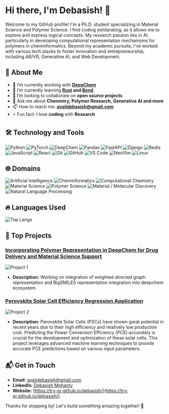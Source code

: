 # Hi there, I'm Debasish! 👋

Welcome to my GitHub profile! I'm a Ph.D. student specializing in Material Science and Polymer Science. I find coding exhilarating, as it allows me to explore and express logical concepts. My research passion lies in AI, particularly in developing computational representation mechanisms for polymers in cheminformatics. Beyond my academic pursuits, I've worked with various tech stacks to foster innovation and entrepreneurship, including AR/VR, Generative AI, and Web Development.

## 🚀 About Me

- 🔭 I’m currently working with **[DeepChem](https://deepchem.io/)**
- 🌱 I’m currently learning **[Rust](https://www.rust-lang.org/) and [Bend](https://github.com/HigherOrderCO/Bend)**
- 👯 I’m looking to collaborate on **open source projects**
- 💬 Ask me about **Chemistry, Polymer Research, Generative AI and more**
- 📫 How to reach me: **[availdebasish@gmail.com](mailto:availdebasish@gmail.com)**
- ⚡ Fun fact: I love **coding** with **Research**

## 🛠️ Technology and Tools

![Python](https://img.shields.io/badge/-Python-000?&logo=Python)
![PyTorch](https://img.shields.io/badge/-PyTorch-000?&logo=PyTorch)
![DeepChem](https://img.shields.io/badge/-DeepChem-000?&logo=deepChem)
![Pandas](https://img.shields.io/badge/-Pandas-000?&logo=pandas)
![FastAPI](https://img.shields.io/badge/-FastAPI-000?&logo=FastAPI)
![Django](https://img.shields.io/badge/-Django-000?&logo=Django)
![Redis](https://img.shields.io/badge/-Redis-000?&logo=Redis)
![JavaScript](https://img.shields.io/badge/-JavaScript-000?&logo=JavaScript)
![React](https://img.shields.io/badge/-React-000?&logo=React)
![Git](https://img.shields.io/badge/-Git-000?&logo=Git)
![GitHub](https://img.shields.io/badge/-GitHub-000?&logo=GitHub)
![VS Code](https://img.shields.io/badge/-VS%20Code-000?&logo=Visual%20Studio%20Code)
![NeoVim](https://img.shields.io/badge/-NeoVim-000?&logo=neovim)
![Linux](https://img.shields.io/badge/-Linux-000?&logo=linux)


## 🌐 Domains

![Artificial Intelligence](https://img.shields.io/badge/-Artificial%20Intelligence-FF4500?style=for-the-badge)
![Cheminformatics](https://img.shields.io/badge/-Cheminformatics-5F9EA0?style=for-the-badge)
![Computational Chemistry](https://img.shields.io/badge/-Computational%20Chemistry-4682B4?style=for-the-badge)
![Material Science](https://img.shields.io/badge/-Material%20Science-6A5ACD?style=for-the-badge)
![Polymer Science](https://img.shields.io/badge/-Polymer%20Science-8A2BE2?style=for-the-badge)
![Material / Molecular Discovery](https://img.shields.io/badge/-Material%20Discovery-8A2B69?style=for-the-badge)
![Natural Language Processing ](https://img.shields.io/badge/-Natural%20Language%20Processing-8A2B21?style=for-the-badge)

## 🔥 Languages Used

![Top Langs](https://github-readme-stats.vercel.app/api/top-langs/?username=TRY-ER&layout=compact&theme=dark)

## 📂 Top Projects

### [Incorporating Polymer Representation in DeepChem for Drug Delivery and Material Science Support](https://github.com/deepchem/deepchem)
![Project 1](https://img.shields.io/github/stars/deepchem/deepchem?style=social)
- **Description:** Working on integration of weighted directed graph representation and BigSMILES representation integration into deepchem ecosystem.

### [Perovskite Solar Cell Efficiency Regression Application](https://github.com/TRY-ER/perov_deployment)
![Project 2](https://img.shields.io/github/stars/TRY-ER/perov_deployment?style=social)
- **Description:** Perovskite Solar Cells (PSCs) have shown great potential in recent years due to their high efficiency and relatively low production cost. Predicting the Power Conversion Efficiency (PCE) accurately is crucial for the development and optimization of these solar cells. This project leverages advanced machine learning techniques to provide accurate PCE predictions based on various input parameters.


## 📬 Get in Touch

- **Email:** [availdebasish@gmail.com](mailto:availdebasish@gmail.com)
- **LinkedIn:** [Debasish Mohanty](https://www.linkedin.com/in/debasish-mohanty-634b91204/)
- **Website:** [https://try-er.github.io/debasish/](https://try-er.github.io/debasish/)

Thanks for stopping by! Let's build something amazing together! 🚀

